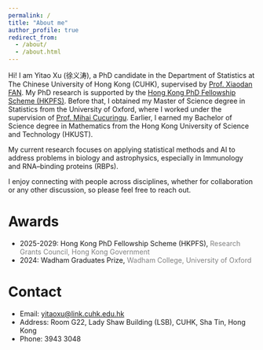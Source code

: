 ```yaml
---
permalink: /
title: "About me"
author_profile: true
redirect_from: 
  - /about/
  - /about.html
---
```


Hi! I am Yitao Xu (徐义涛), a PhD candidate in the Department of Statistics at The Chinese University of Hong Kong (CUHK), supervised by [Prof. Xiaodan FAN](https://www.sta.cuhk.edu.hk/peoples/xfan/). My PhD research is supported by the [Hong Kong PhD Fellowship Scheme (HKPFS)](https://cerg1.ugc.edu.hk/hkpfs/index.html). Before that, I obtained my Master of Science degree in Statistics from the University of Oxford, where I worked under the supervision of [Prof. Mihai Cucuringu](https://www.inet.ox.ac.uk/people/mihai-cucuringu). Earlier, I earned my Bachelor of Science degree in Mathematics from the Hong Kong University of Science and Technology (HKUST).

My current research focuses on applying statistical methods and AI to address problems in biology and astrophysics, especially in Immunology and RNA–binding proteins (RBPs).

I enjoy connecting with people across disciplines, whether for collaboration or any other discussion, so please feel free to reach out.

Awards
======
- 2025-2029: Hong Kong PhD Fellowship Scheme (HKPFS), <span style="color:gray">Research Grants Council, Hong Kong Government</span>
- 2024: Wadham Graduates Prize, <span style="color:gray">Wadham College, University of Oxford</span>

Contact
======
- Email: yitaoxu@link.cuhk.edu.hk
- Address: Room G22, Lady Shaw Building (LSB), CUHK, Sha Tin, Hong Kong
- Phone: 3943 3048
